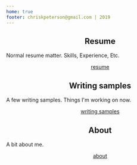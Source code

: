```yaml
--- 
home: true
footer: chriskpeterson@gmail.com | 2019
---
```

<div style="text-align: center">
  <Bit/>
</div>

<div class="features">
  <div class="feature" style="text-align: center;">
    <h2>Resume</h2>
    <p style="text-align: left">Normal resume matter. 
    Skills, Experience, Etc.</p>
    <a href="resume.html">resume</a>
  </div>
  <div class="feature" style="text-align: center;">
    <h2>Writing samples</h2>
    <p style="text-align: left">A few writing samples.
      Things I'm working on now.</p>
    <a href="writingsamples.html">writing samples</a>
  </div>
  <div class="feature" style="text-align: center;">
    <h2>About</h2>
    <p style="text-align: left">A bit about me.</p>
    <a href="aboute.html">about</a>
  </div>
</div>


